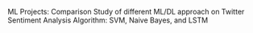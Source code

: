 ML Projects: Comparison Study of different ML/DL approach on Twitter Sentiment Analysis
Algorithm: SVM, Naive Bayes, and LSTM
